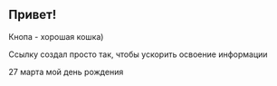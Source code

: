 ## Привет!


Кнопа - хорошая кошка)

Ссылку создал просто так, чтобы ускорить освоение информации

27 марта мой день рождения
